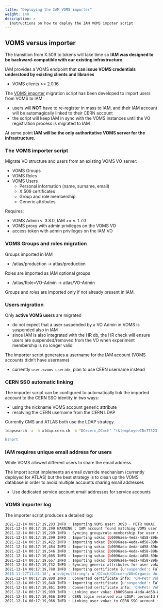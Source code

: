 ```yaml
---
title: "Deploying the IAM VOMS importer"
weight: 140
description: >
  Instructions on how to deploy the IAM VOMS impoter script
---
```


## VOMS versus importer 

The transition from X.509 to tokens will take time so **IAM was designed to be backward-compatible with our existing infrastructure.**

IAM provides a VOMS endpoint that **can issue VOMS credentials understood by existing clients and libraries**
* VOMS clients $>$= 2.0.16

The [VOMS importer](https://github.com/indigo-iam/voms-importer/) migration script has been developed to import users from VOMS to IAM
* users will **NOT** have to re-register in mass to IAM, and their IAM account will be automagically linked to their CERN account
* the script will keep IAM in sync with the VOMS instances until the VO registration process is migrated to IAM

At some point **IAM will be the only authoritative VOMS server for the infrastructure.**

### The VOMS importer script

Migrate VO structure and users from an existing VOMS VO server:
* VOMS Groups
* VOMS Roles
* VOMS Users
  * Personal information (name, surname, email)
  * X.509 certificates
  * Group and role membership
  * Generic attributes

Requires:
* VOMS Admin v. 3.8.0, IAM $>$= v. 1.7.0
* VOMS proxy with admin privileges on the VOMS VO
* access token with admin privileges on the IAM VO

### VOMS Groups and roles migration

Groups imported in IAM
* /atlas/production -> atlas/production

Roles are imported as IAM optional groups
* /atlas/Role=VO-Admin -> atlas/VO-Admin

Groups and roles are imported only if not already present in IAM.

### Users migration

Only **active VOMS users** are migrated
* do not expect that a user suspended by a VO Admin in VOMS is suspended also in IAM
* since IAM is also integrated with the HR db, the HR check will ensure users are suspended/removed from the VO when experiment membership is no longer valid

The importer script generates a username for the IAM account (VOMS accounts didn’t have username)
* currently `user.<voms userid>`, plan to use CERN username instead

### CERN SSO automatic linking

The importer script can be configured to automatically link the imported account to the CERN SSO identity in two ways:
* using the nickname VOMS account generic attribute
* resolving the CERN username from the CERN LDAP

Currently CMS and ATLAS both use the LDAP strategy.

```sh
ldapsearch -x -h xldap.cern.ch -b "DC=cern,DC=ch" "(&(employeeID=773231)(employeeType=Primary))" cn | grep "^cn:" | sed "s/cn: //“

hshort
```

### IAM requires unique email address for users

While VOMS allowed different users to share the email address.

The import script implements an email override mechanism (currently deployed for ATLAS) but the best strategy is to clean up the VOMS database in order to avoid multiple accounts sharing email addresses
* Use dedicated service account email addresses for service accounts

### VOMS importer log

The importer script produces a detailed log:

```sh
2021-12-14 00:17:19,203 INFO : Importing VOMS user: 3093 - PETR VOKAC
2021-12-14 00:17:19,299 WARNING : IAM account found matching VOMS user 3093 - PETR VOKAC email: petr.vokac@cern.ch. Will import information on that account
2021-12-14 00:17:19,299 INFO : Syncing group/role membership for user vokac (b0096aea-4eda-4d58-89bc-4c1880e78cb8)
2021-12-14 00:17:19,299 INFO : Importing vokac (b0096aea-4eda-4d58-89bc-4c1880e78cb8) membership in VOMS FQAN: /atlas
2021-12-14 00:17:19,422 INFO : Importing vokac (b0096aea-4eda-4d58-89bc-4c1880e78cb8) membership in VOMS FQAN: /atlas/Role=production
2021-12-14 00:17:19,484 INFO : Importing vokac (b0096aea-4eda-4d58-89bc-4c1880e78cb8) membership in VOMS FQAN: /atlas/alarm
2021-12-14 00:17:19,546 INFO : Importing vokac (b0096aea-4eda-4d58-89bc-4c1880e78cb8) membership in VOMS FQAN: /atlas/cz
2021-12-14 00:17:19,605 INFO : Importing vokac (b0096aea-4eda-4d58-89bc-4c1880e78cb8) membership in VOMS FQAN: /atlas/cz/Role=production
2021-12-14 00:17:19,667 INFO : Importing vokac (b0096aea-4eda-4d58-89bc-4c1880e78cb8) membership in VOMS FQAN: /atlas/team
2021-12-14 00:17:19,732 INFO : Syncing generic attributes for user vokac (b0096aea-4eda-4d58-89bc-4c1880e78cb8)
2021-12-14 00:17:19,788 INFO : Importing certificate {u'suspended': False, u'creationTime': u'
2015-11-27T11:31:18', u'subjectString': u'/DC=ch/DC=cern/OU=Organic Units/OU=Users/CN=vokac/CN=610071/CN=Petr Vokac', u'issuerString': u'/DC=ch/DC=cern/CN=CERN Grid Certification Authority'} for user vokac (b0096aea-4eda-4d58-89bc-4c1880e78cb8)
2021-12-14 00:17:19,800 INFO : Converted certificate info: 'CN=Petr Vokac,CN=610071,CN=vokac,OU=Users,OU=Organic Units,DC=cern,DC=ch', 'CN=CERN Grid Certification Authority,DC=cern,DC=ch'
2021-12-14 00:17:19,848 INFO : Importing certificate {u'suspended': False, u'creationTime': u'2016-08-13T08:16:45', u'subjectString': u'/DC=org/DC=terena/DC=tcs/C=CZ/O=Czech Technical University in Prague/CN=Petr Vokac 252509', u'issuerString': u'/C=NL/ST=Noord-Holland/L=Amsterdam/O=TERENA/CN=TERENA eScience Personal CA 3'} for user vokac (b0096aea-4eda-4d58-89bc-4c1880e78cb8)
2021-12-14 00:17:19,861 INFO : Converted certificate info: 'CN=Petr Vokac 252509,O=Czech Technical University in Prague,C=CZ,DC=tcs,DC=terena,DC=org', 'CN=TERENA eScience Personal CA 3,O=TERENA,L=Amsterdam,ST=Noord-Holland,C=NL'
2021-12-14 00:17:19,909 INFO : Linking user vokac (b0096aea-4eda-4d58-89bc-4c1880e78cb8) to CERN person id 610071
2021-12-14 00:17:19,966 INFO : CERN login resolved via LDAP: personId 610071 => vokac
2021-12-14 00:17:19,966 INFO : Linking user vokac to CERN SSO account {'subject': 'vokac', 'issuer': 'https://auth.cern.ch/auth/realms/cern'}
```

